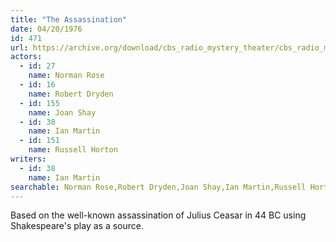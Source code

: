 ```yaml
---
title: "The Assassination"
date: 04/20/1976
id: 471
url: https://archive.org/download/cbs_radio_mystery_theater/cbs_radio_mystery_theater-0451-0500.zip/cbs_radio_mystery_theater-0451-0500%2Fcbsrmt_0471_the_assassination.mp3
actors:  
  - id: 27
    name: Norman Rose  
  - id: 16
    name: Robert Dryden  
  - id: 155
    name: Joan Shay  
  - id: 38
    name: Ian Martin  
  - id: 151
    name: Russell Horton
writers:  
  - id: 38
    name: Ian Martin
searchable: Norman Rose,Robert Dryden,Joan Shay,Ian Martin,Russell Horton Ian Martin
---
```

Based on the well-known assassination of Julius Ceasar in 44 BC using Shakespeare's play as a source.